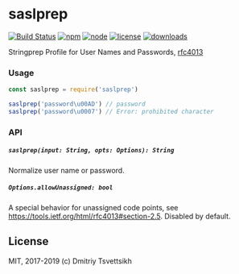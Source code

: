 # saslprep

[![Build Status](https://travis-ci.org/reklatsmasters/saslprep.svg?branch=master)](https://travis-ci.org/reklatsmasters/saslprep)
[![npm](https://img.shields.io/npm/v/saslprep.svg)](https://npmjs.org/package/saslprep)
[![node](https://img.shields.io/node/v/saslprep.svg)](https://npmjs.org/package/saslprep)
[![license](https://img.shields.io/npm/l/saslprep.svg)](https://npmjs.org/package/saslprep)
[![downloads](https://img.shields.io/npm/dm/saslprep.svg)](https://npmjs.org/package/saslprep)

Stringprep Profile for User Names and Passwords, [rfc4013](https://tools.ietf.org/html/rfc4013)

### Usage

```js
const saslprep = require('saslprep')

saslprep('password\u00AD') // password
saslprep('password\u0007') // Error: prohibited character
```

### API

##### `saslprep(input: String, opts: Options): String`

Normalize user name or password.

##### `Options.allowUnassigned: bool`

A special behavior for unassigned code points, see https://tools.ietf.org/html/rfc4013#section-2.5. Disabled by default.

## License

MIT, 2017-2019 (c) Dmitriy Tsvettsikh
